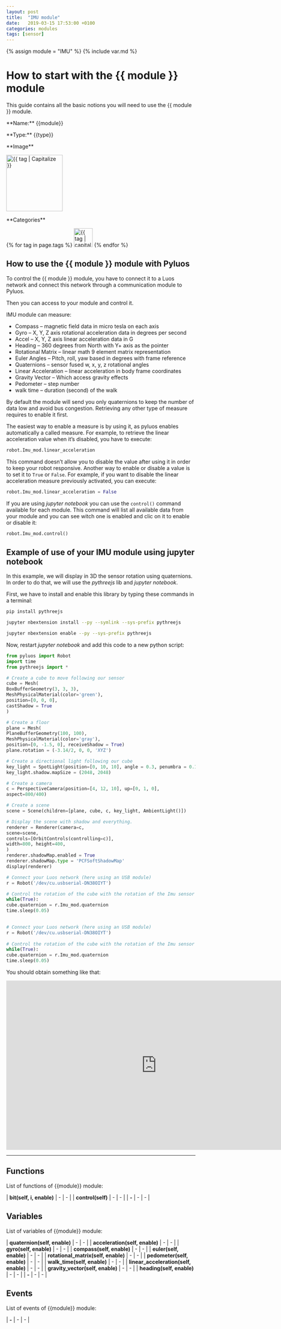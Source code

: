 ```yaml
---
layout: post
title:  "IMU module"
date:   2019-03-15 17:53:00 +0100
categories: modules
tags: [sensor]
---
```

{% assign module = "IMU" %}
{% include var.md %}

# How to start with the {{ module }} module

This guide contains all the basic notions you will need to use the {{ module }} module.

<div class="sheet" markdown="1">
<p class="sheet-title" markdown="1">**Name:** {{module}}</p>
<p class="sheet-title" markdown="1">**Type:** {{type}}</p>
<p class="sheet-title" markdown="1">**Image**</p>
<p class="indent" markdown="1"><img height="150" src="/assets/img/{{ module }}-module.png" alt="{{ tag | Capitalize }}"></p>
<p class="sheet-title" markdown="1">**Categories**</p>
<p class="indent" markdown="1">
{% for tag in page.tags %}
  <a href="{{ "/" | absolute_url }}tags.html"><img height="50" src="/assets/img/sticker-{{ tag }}.png" alt="{{ tag | capitalize }}"></a>
{% endfor %}
</p>
</div>

## How to use the {{ module }} module with Pyluos
To control the {{ module }} module, you have to connect it to a Luos network and connect this network through a communication module to Pyluos.

Then you can access to your module and control it.

IMU module can measure:

* Compass – magnetic field data in micro tesla on each axis
* Gyro – X, Y, Z axis rotational acceleration data in degrees per second
* Accel – X, Y, Z axis linear acceleration data in G
* Heading – 360 degrees from North with Y+ axis as the pointer
* Rotational Matrix – linear math 9 element matrix representation
* Euler Angles – Pitch, roll, yaw based in degrees with frame reference
* Quaternions – sensor fused w, x, y, z rotational angles
* Linear Acceleration – linear acceleration in body frame coordinates
* Gravity Vector – Which access gravity effects
* Pedometer – step number
* walk time – duration (second) of the walk

By default the module will send you only quaternions to keep the number of data low and avoid bus congestion. Retrieving any other type of measure requires to enable it first.

The easiest way to enable a measure is by using it, as pyluos enables automatically a called measure. For example, to retrieve the linear acceleration value when it’s disabled, you have to execute:

```python
robot.Imu_mod.linear_acceleration
```
 
This command doesn’t allow you to disable the value after using it in order to keep your robot responsive. Another way to enable or disable a value is to set it to `True` or `False`. For example, if you want to disable the linear acceleration measure previously activated, you can execute:

```python
robot.Imu_mod.linear_acceleration = False
```

If you are using *jupyter notebook* you can use the `control()` command available for each module. This command will list all available data from your module and you can see witch one is enabled and clic on it to enable or disable it:

```python
robot.Imu_mod.control()
```

## Example of use of your IMU module using jupyter notebook

In this example, we will display in 3D the sensor rotation using quaternions. In order to do that, we will use the *pythreejs* lib and *jupyter notebook*.

First, we have to install and enable this library by typing these commands in a terminal:

```bash
pip install pythreejs

jupyter nbextension install --py --symlink --sys-prefix pythreejs

jupyter nbextension enable --py --sys-prefix pythreejs
```
 
Now, restart *jupyter notebook* and add this code to a new python script:

```python
from pyluos import Robot
import time
from pythreejs import *

# Create a cube to move following our sensor
cube = Mesh(
BoxBufferGeometry(3, 3, 3),
MeshPhysicalMaterial(color='green'),
position=[0, 0, 0],
castShadow = True
)

# Create a floor
plane = Mesh(
PlaneBufferGeometry(100, 100),
MeshPhysicalMaterial(color='gray'),
position=[0, -1.5, 0], receiveShadow = True)
plane.rotation = (-3.14/2, 0, 0, 'XYZ')

# Create a directional light following our cube
key_light = SpotLight(position=[0, 10, 10], angle = 0.3, penumbra = 0.1, target = cube, castShadow = True)
key_light.shadow.mapSize = (2048, 2048)

# Create a camera
c = PerspectiveCamera(position=[4, 12, 10], up=[0, 1, 0],
aspect=800/400)

# Create a scene
scene = Scene(children=[plane, cube, c, key_light, AmbientLight()])

# Display the scene with shadow and everything.
renderer = Renderer(camera=c,
scene=scene,
controls=[OrbitControls(controlling=c)],
width=800, height=400,
)
renderer.shadowMap.enabled = True
renderer.shadowMap.type = 'PCFSoftShadowMap'
display(renderer)

# Connect your Luos network (here using an USB module)
r = Robot('/dev/cu.usbserial-DN38OIYT')

# Control the rotation of the cube with the rotation of the Imu sensor
while(True):
cube.quaternion = r.Imu_mod.quaternion
time.sleep(0.05)

 
# Connect your Luos network (here using an USB module)
r = Robot('/dev/cu.usbserial-DN38OIYT')
 
# Control the rotation of the cube with the rotation of the Imu sensor
while(True):
cube.quaternion = r.Imu_mod.quaternion
time.sleep(0.05)
```
 
You should obtain something like that:

<iframe width="800" height="450" src="https://www.youtube.com/embed/eTRd8a0ABMM?feature=oembed" frameborder="0" allow="accelerometer; autoplay; encrypted-media; gyroscope; picture-in-picture" allowfullscreen></iframe>

----

## Functions
List of functions of {{module}} module:

| **bit(self, i, enable)** | - | - | 
| **control(self)** | - | - | 
| **-** | - | - | 

## Variables
List of variables of {{module}} module:

| **quaternion(self, enable)** | - | - | 
| **acceleration(self, enable)** | - | - | 
| **gyro(self, enable)** | - | - | 
| **compass(self, enable)** | - | - | 
| **euler(self, enable)** | - | - | 
| **rotational_matrix(self, enable)** | - | - | 
| **pedometer(self, enable)** | - | - | 
| **walk_time(self, enable)** | - | - | 
| **linear_acceleration(self, enable)** | - | - | 
| **gravity_vector(self, enable)** | - | - | 
| **heading(self, enable)** | - | - | 
| **-** | - | - | 

## Events
List of events of {{module}} module:

| **-** | - | - | 
